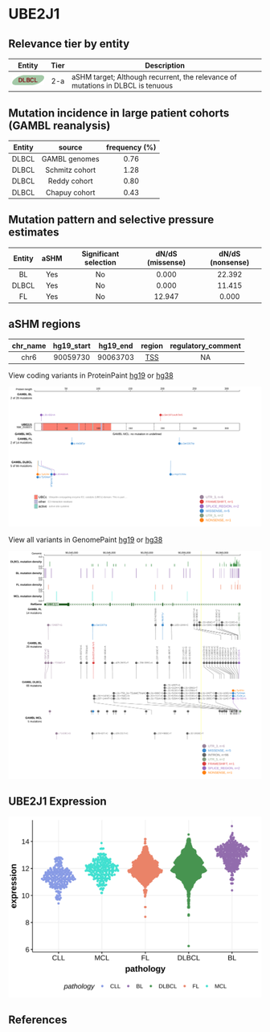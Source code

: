 # UBE2J1

## Relevance tier by entity

|Entity|Tier|Description                              |
|:------:|:----:|-----------------------------------------|
|![DLBCL](images/icons/DLBCL_tier2.png) |2-a | aSHM target; Although recurrent, the relevance of mutations in DLBCL is tenuous |

## Mutation incidence in large patient cohorts (GAMBL reanalysis)

|Entity|source        |frequency (%)|
|:------:|:--------------:|:-------------:|
|DLBCL |GAMBL genomes |0.76         |
|DLBCL |Schmitz cohort|1.28         |
|DLBCL |Reddy cohort  |0.80         |
|DLBCL |Chapuy cohort |0.43         |

## Mutation pattern and selective pressure estimates

|Entity|aSHM|Significant selection|dN/dS (missense)|dN/dS (nonsense)|
|:------:|:----:|:---------------------:|:----------------:|:----------------:|
|BL    |Yes |No                   | 0.000          |22.392          |
|DLBCL |Yes |No                   | 0.000          |11.415          |
|FL    |Yes |No                   |12.947          | 0.000          |

## aSHM regions

|chr_name|hg19_start|hg19_end|region                                                                                   |regulatory_comment|
|:--------:|:----------:|:--------:|:-----------------------------------------------------------------------------------------:|:------------------:|
|chr6    |90059730  |90063703|[TSS](https://genome.ucsc.edu/s/rdmorin/GAMBL%20hg19?position=chr6%3A90059730%2D90063703)|NA                |


View coding variants in ProteinPaint [hg19](https://morinlab.github.io/LLMPP/GAMBL/UBE2J1_protein.html)  or [hg38](https://morinlab.github.io/LLMPP/GAMBL/UBE2J1_protein_hg38.html)

![](images/proteinpaint/UBE2J1_NM_016021.svg)

View all variants in GenomePaint [hg19](https://morinlab.github.io/LLMPP/GAMBL/UBE2J1.html)  or [hg38](https://morinlab.github.io/LLMPP/GAMBL/UBE2J1_hg38.html)

![](images/proteinpaint/UBE2J1.svg)

## UBE2J1 Expression
![](images/gene_expression/UBE2J1_by_pathology.svg)
<!-- ORIGIN: Unknown -->

## References

